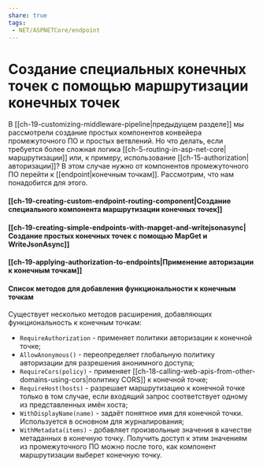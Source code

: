 ```yaml
---
share: true
tags:
 - NET/ASPNETCore/endpoint
---
```

# Создание специальных конечных точек с помощью маршрутизации конечных точек
В [[ch-19-customizing-middleware-pipeline|предыдущем разделе]] мы рассмотрели создание простых компонентов конвейера промежуточного ПО и простых ветвлений. Но что делать, если требуется более сложная логика [[ch-5-routing-in-asp-net-core|маршрутизации]] или, к примеру, использование [[ch-15-authorization|авторизации]]? В этом случае нужно от компонентов промежуточного ПО перейти к [[endpoint|конечным точкам]]. Рассмотрим, что нам понадобится для этого.
#### [[ch-19-creating-custom-endpoint-routing-component|Создание специального компонента маршрутизации конечных точек]]
#### [[ch-19-creating-simple-endpoints-with-mapget-and-writejsonasync|Создание простых конечных точек с помощью MapGet и WriteJsonAsync]]
#### [[ch-19-applying-authorization-to-endpoints|Применение авторизации к конечным точкам]]
#### Список методов для добавления функциональности к конечным точкам
Существует несколько методов расширения, добавляющих функциональность к конечным точкам:
 - `RequireAuthorization` -  применяет политики авторизации к конечной точке;
 - `AllowAnonymous()` - переопределяет глобальную политику авторизации для разрешения анонимного доступа;
 - `RequireCors(policy)` - применяет [[ch-18-calling-web-apis-from-other-domains-using-cors|политику CORS]] к конечной точке;
 - `RequireHost(hosts)` - разрешает маршрутизацию к конечной точке только в том случае, если входящий запрос соответствует одному из представленных имён хоста;
 - `WithDisplayName(name)` - задаёт понятное имя для конечной точки. Используется в основном для журналирования;
 - `WithMetadata(items)` - добавляет произвольные значения в качестве метаданных в конечную точку. Получить доступ к этим значениям из промежуточного ПО можно после того, как компонент маршрутизации выберет конечную точку.